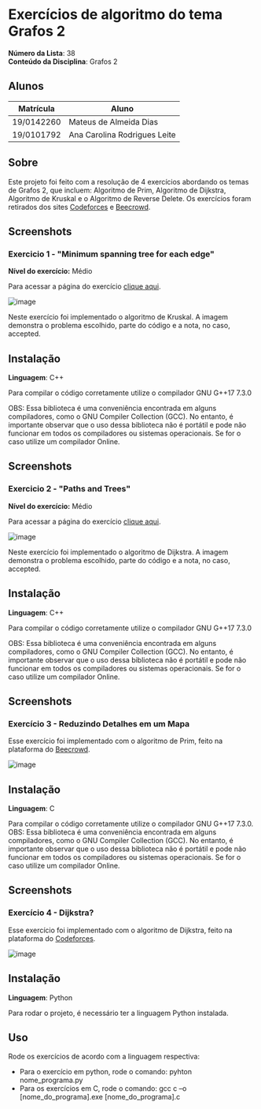# Exercícios de algoritmo do tema Grafos 2

**Número da Lista**: 38<br>
**Conteúdo da Disciplina**: Grafos 2<br>

## Alunos
|Matrícula | Aluno |
| -- | -- |
| 19/0142260  |  Mateus de Almeida Dias |
| 19/0101792  |  Ana Carolina Rodrigues Leite |

## Sobre 
Este projeto foi feito com a resolução de 4 exercícios abordando os temas de Grafos 2, que incluem: Algoritmo de Prim, Algoritmo de Dijkstra, Algoritmo de Kruskal e o Algoritmo de Reverse Delete. Os exercícios foram retirados dos sites [Codeforces](https://codeforces.com/) e [Beecrowd](https://www.beecrowd.com.br/judge/pt/login).

## Screenshots
### Exercicio 1 - "Minimum spanning tree for each edge"

**Nível do exercício:** Médio

Para acessar a página do exercício [clique aqui](https://codeforces.com/problemset/problem/609/E).

![image](https://github.com/projeto-de-algoritmos/Grafos2_ExerciciosCodeForces/assets/80906504/0a3a8600-dcf1-41f0-9660-5eff24ea5716)

Neste exercício foi implementado o algoritmo de Kruskal. A imagem demonstra o problema escolhido, parte do código e a nota, no caso, accepted.

## Instalação 
**Linguagem**: C++<br>

Para compilar o código corretamente utilize o compilador GNU G++17 7.3.0

OBS: Essa biblioteca é uma conveniência encontrada em alguns compiladores, como o GNU Compiler Collection (GCC). No entanto, é importante observar que o uso dessa biblioteca não é portátil e pode não funcionar em todos os compiladores ou sistemas operacionais. Se for o caso utilize um compilador Online.

## Screenshots
### Exercicio 2 - "Paths and Trees"

**Nível do exercício:** Médio

Para acessar a página do exercício [clique aqui](https://codeforces.com/problemset/problem/545/E?csrf_token=953aa652504f4b5f367b3d47a788ab15).

![image](https://github.com/projeto-de-algoritmos/Grafos2_ExerciciosCodeForces/assets/80906504/6c45e26f-cb7b-4a31-a35a-3439e0435845)

Neste exercício foi implementado o algoritmo de Dijkstra. A imagem demonstra o problema escolhido, parte do código e a nota, no caso, accepted.

## Instalação 
**Linguagem**: C++<br>

Para compilar o código corretamente utilize o compilador GNU G++17 7.3.0

OBS: Essa biblioteca é uma conveniência encontrada em alguns compiladores, como o GNU Compiler Collection (GCC). No entanto, é importante observar que o uso dessa biblioteca não é portátil e pode não funcionar em todos os compiladores ou sistemas operacionais. Se for o caso utilize um compilador Online.

## Screenshots

### Exercício 3 - Reduzindo Detalhes em um Mapa

Esse exercício foi implementado com o algoritmo de Prim, feito na plataforma do [Beecrowd](https://www.beecrowd.com.br/judge/pt/problems/view/2404).

![image](https://github.com/projeto-de-algoritmos/Grafos2_ExerciciosCodeForces/assets/49570180/face3421-c618-4921-b2fc-fac300589007)


## Instalação 
**Linguagem**: C<br>

Para compilar o código corretamente utilize o compilador GNU G++17 7.3.0.
OBS: Essa biblioteca é uma conveniência encontrada em alguns compiladores, como o GNU Compiler Collection (GCC). No entanto, é importante observar que o uso dessa biblioteca não é portátil e pode não funcionar em todos os compiladores ou sistemas operacionais. Se for o caso utilize um compilador Online.

## Screenshots

### Exercício 4 - Dijkstra?

Esse exercício foi implementado com o algoritmo de Dijkstra, feito na plataforma do [Codeforces](https://codeforces.com/contest/20/problem/C).

![image](https://github.com/projeto-de-algoritmos/Grafos2_ExerciciosCodeForces/assets/49570180/07c14ab5-bc2a-49b7-90c8-ad18257ad31a)


## Instalação 
**Linguagem**: Python<br>

Para rodar o projeto, é necessário ter a linguagem Python instalada.

## Uso 
Rode os exercícios de acordo com a linguagem respectiva:
  - Para o exercício em python, rode o comando:
      pyhton nome_programa.py
  - Para os exercícios em C, rode o comando:
       gcc c –o [nome_do_programa].exe [nome_do_programa].c

